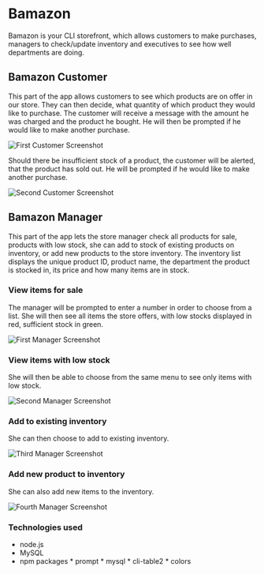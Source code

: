 # Bamazon

Bamazon is your CLI storefront, which allows customers to make purchases, managers to check/update inventory and executives to see how well departments are doing.

## Bamazon Customer

This part of the app allows customers to see which products are on offer in our store. They can then decide, what quantity of which product they would like to purchase. The customer will receive a message with the amount he was charged and the product he bought. He will then be prompted if he would like to make another purchase.

![First Customer Screenshot](customerscreenshot1.png?raw=true "customer successfully purchased products")


Should there be insufficient stock of a product, the customer will be alerted, that the product has sold out. He will be prompted if he would like to make another purchase.

![Second Customer Screenshot](customerscreenshot2.png?raw=true "purchase failed")

## Bamazon Manager

This part of the app lets the store manager check all products for sale, products with low stock, she can add to stock of existing products on inventory, or add new products to the store inventory. The inventory list displays the unique product ID, product name, the department the product is stocked in, its price and how many items are in stock.

### View items for sale

The manager will be prompted to enter a number in order to choose from a list. She will then see all items the store offers, with low stocks displayed in red, sufficient stock in green.

![First Manager Screenshot](managerscreenshot1.png?raw=true "products for sale")

### View items with low stock

She will then be able to choose from the same menu to see only items with low stock.

![Second Manager Screenshot](managerscreenshot2.png?raw=true "low stock inventory")

### Add to existing inventory

She can then choose to add to existing inventory.

![Third Manager Screenshot](managerscreenshot3.png?raw=true "add to inventory")

### Add new product to inventory

She can also add new items to the inventory.

![Fourth Manager Screenshot](managerscreenshot4.png?raw=true "add new item to inventory")



### Technologies used
		
* node.js
* MySQL
* npm packages
		* prompt
		* mysql
		* cli-table2
		* colors
